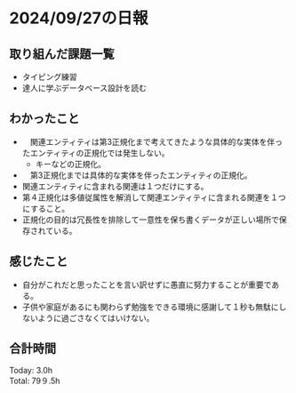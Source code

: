 # 2024/09/27の日報
## 取り組んだ課題一覧
* タイピング練習
* 達人に学ぶデータベース設計を読む
## わかったこと
* 　関連エンティティは第3正規化まで考えてきたような具体的な実体を伴ったエンティティの正規化では発生しない。
  *  キーなどの正規化。 
* 　第3正規化までは具体的な実体を伴ったエンティティの正規化。
*  関連エンティティに含まれる関連は１つだけにする。
*  第４正規化は多値従属性を解消して関連エンティティに含まれる関連を１つにすること。
*  正規化の目的は冗長性を排除して一意性を保ち書くデータが正しい場所で保存されている。
## 感じたこと
*  自分がこれだと思ったことを言い訳せずに愚直に努力することが重要である。
*  子供や家庭があるにも関わらず勉強をできる環境に感謝して１秒も無駄にしないように過ごさなくてはいけない。
## 合計時間  
Today: 3.0h<br>
Total: 79９.5h
